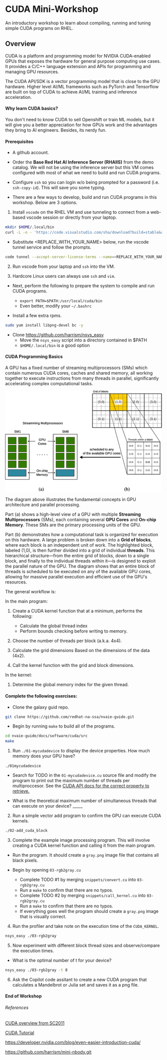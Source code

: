 # CUDA Mini-Workshop

An introductory workshop to learn about compiling, running and tuning simple CUDA programs on RHEL.

## Overview

CUDA is a platform and programming model for NVIDIA CUDA-enabled GPUs that exposes the hardware for general 
purpose computing use cases. It provides a C/C++ language extension and APIs for programming and managing GPU
resources.

The CUDA API/SDK is a vector programming model that is close to the GPU hardware.
Higher level AI/ML frameworks such as PyTorch and Tensorflow
are built on top of CUDA to achieve AI/ML training and inference acceleration.

#### Why learn CUDA basics?

You don't need to know CUDA to sell Openshift or train ML models, but it will give you
a better appreciation for how GPUs work and the advantages they bring to AI engineers.
Besides, its nerdy fun.

#### Prerequisites

- A github account.

- Order the **Base Red Hat AI Inference Server (RHAIIS)** from the demo catalog.
We will not be using the inference server but this VM comes configured with most of what we need
to build and run CUDA programs.

- Configure `ssh` so you can login w/o being prompted for a password (i.e. `ssh-copy-id`). This will
save you some typing.

- There are a few ways to develop, build and run CUDA programs in this workshop. Below are 3 options.

1. Install `vscode` on the RHEL VM and use tunneling to connect from a web-based vscode session or
directly from your laptop.

```bash
mkdir $HOME/.local/bin
curl -L -o - 'https://code.visualstudio.com/sha/download?build=stable&os=cli-alpine-x64' | tar zxvf - -C $HOME/.local/bin
```

- Substitute <REPLACE_WITH_YOUR_NAME> below, run the vscode tunnel service and follow the prompts.

```bash
code tunnel --accept-server-license-terms --name=<REPLACE_WITH_YOUR_NAME>
```

2. Run vscode from your laptop and `ssh` into the VM.

3. Hardcore Linux users can always use `ssh` and `vim`.

- Next, perform the following to prepare the system to compile and run CUDA programs.
  - `export PATH=$PATH:/usr/local/cuda/bin`
  - Even better, modify your `~/.bashrc`

- Install a few extra rpms.

```bash
sudo yum install libpng-devel bc -y
```

- Clone https://github.com/harrism/nsys_easy
	- Move the `nsys_easy` script into a directory contained in $PATH
	- `$HOME/.local/bin` is a good option

#### CUDA Programming Basics

A GPU has a fixed number of streaming multiprocessors (SMs) which contain
numerous CUDA cores, caches and shared memory, all working together to execute instructions from many threads in parallel, significantly accelerating complex computational tasks. 

![CUDA Architecture Diagram](images/arch.png)

The diagram above illustrates the fundamental concepts in GPU architecture and parallel processing. 

Part (a) shows a high-level view of a GPU with multiple **Streaming Multiprocessors** (SMs), each containing several **GPU Cores** and **On-chip Memory**. These SMs are the primary processing units of the GPU. 

Part (b) demonstrates how a computational task is organized for execution on this hardware. A large problem is broken down into a **Grid of blocks**, where each block is an independent unit of work. The highlighted block, labeled (1,0), is then further divided into a grid of individual **threads**. This hierarchical structure—from the entire grid of blocks, down to a single block, and finally to the individual threads within it—is designed to exploit the parallel nature of the GPU. The diagram shows that an entire block of threads is scheduled to be executed on any of the available GPU cores, allowing for massive parallel execution and efficient use of the GPU's resources.

The general workflow is:

In the main program:

1) Create a CUDA kernel function that at a minimum, performs the following:
    - Calculate the global thread index
    - Perform bounds checking before writing to memory. 

2) Choose the number of threads per block (a.k.a. 4x4).

1) Calculate 
the grid dimensions Based on the dimensions of the data (4x2).

3) Call the kernel function with the grid and block dimensions.

In the kernel:

1) Determine the global memory index for the given
thread.

#### Complete the following exercises:

- Clone the galaxy guid repo.

```bash
git clone https://github.com/redhat-na-ssa/nvaie-guide.git
```

- Begin by running `make` to build all of the programs.

```bash
cd nvaie-guide/docs/software/cuda/src
make
```

1. Run `./01-mycudadevice` to display the device properties. How much memory does your GPU have?

`./01mycudadevice`

- Search for TODO in the `01-mycudadevice.cu` source file and modify the program 
to print out the maximum number of threads per multiproccesor.
See the [CUDA API docs for the correct property to retrieve.](https://docs.nvidia.com/cuda/cuda-runtime-api/structcudaDeviceProp.html#structcudaDeviceProp) 

- What is the theoretical maximum number of simultaneous threads that can execute on your device? _____

2. Run a simple vector add program to confirm the GPU can execute CUDA kernels.

```bash
./02-add_cuda_block
```

3. Complete the example image processing program. This will involve creating a CUDA kernel function and calling it from the main program.

- Run the program. It should create a `gray.png` image file that contains all black pixels.

- Begin by opening `03-rgb2gray.cu`
  - Complete TODO #1 by merging `snippets/convert.cu` into `03-rgb2gray.cu`
  - Run a `make` to confirm that there are no typos.
  - Complete TODO #2 by merging `snippets/call_kernel.cu` into `03-rgb2gray.cu`
  - Run a `make` to confirm that there are no typos.
  - If everything goes well the program should create a `gray.png` image that is visually correct.

4. Run the profiler and take note on the execution time of the `CUDA_KERNEL`.

```bash
nsys_easy ./03-rgb2gray
```

5. Now experiment with different block thread sizes and observe/compare the execution times.

- What is the optimal number of t for your device?

```bash
nsys_easy ./03-rgb2gray -t 8
```

6. Ask the Copilot code assitant to create a new CUDA program that calculates a Mandelbrot or Julia set and saves it as a png file.

#### End of Workshop


###### References

[CUDA overview from SC2011](https://www.nvidia.com/docs/io/116711/sc11-cuda-c-basics.pdf)

[CUDA Tutorial](https://cuda-tutorial.readthedocs.io/en/latest/tutorials/tutorial02/)

https://developer.nvidia.com/blog/even-easier-introduction-cuda/

https://github.com/harrism/mini-nbody.git

